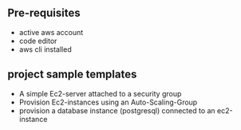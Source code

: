 ## Pre-requisites ##
* active aws account
* code editor
* aws cli installed

## project sample templates ##
* A simple Ec2-server attached to a security group 
* Provision Ec2-instances using an Auto-Scaling-Group
* provision a database instance (postgresql) connected to an ec2-instance
